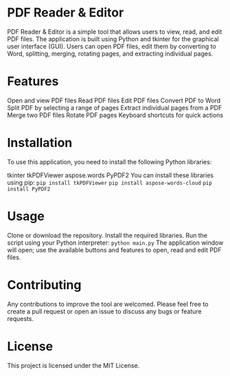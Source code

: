 # PDF Reader & Editor
PDF Reader & Editor is a simple tool that allows users to view, read, and edit PDF files. The application is built using Python and tkinter for the graphical user interface (GUI). Users can open PDF files, edit them by converting to Word, splitting, merging, rotating pages, and extracting individual pages.

# Features
Open and view PDF files
Read PDF files
Edit PDF files
Convert PDF to Word
Split PDF by selecting a range of pages
Extract individual pages from a PDF
Merge two PDF files
Rotate PDF pages
Keyboard shortcuts for quick actions
# Installation
To use this application, you need to install the following Python libraries:

tkinter
tkPDFViewer
aspose.words
PyPDF2
You can install these libraries using pip:
`
pip install tkPDFViewer
`
`
pip install aspose-words-cloud
`
`
pip install PyPDF2
`

# Usage
Clone or download the repository.
Install the required libraries.
Run the script using your Python interpreter:
`
python main.py
`
The application window will open; use the available buttons and features to open, read and edit PDF files.
# Contributing
Any contributions to improve the tool are welcomed. Please feel free to create a pull request or open an issue to discuss any bugs or feature requests.

# License
This project is licensed under the MIT License.
